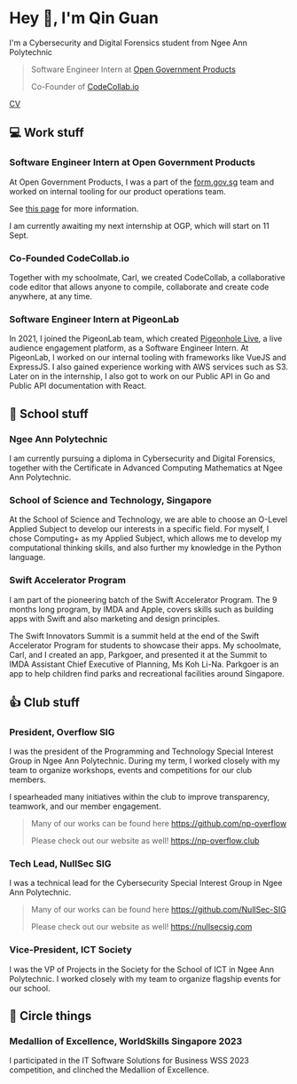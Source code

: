 # Hey :wave:, I'm Qin Guan

I'm a Cybersecurity and Digital Forensics student from Ngee Ann Polytechnic

> Software Engineer Intern at [Open Government Products](https://open.gov.sg)
>
> Co-Founder of [CodeCollab.io](https://codecollab.io)

[CV](/cv.pdf)

## :computer: Work stuff

### Software Engineer Intern at Open Government Products <Badge text="current" />

At Open Government Products, I was a part of the [form.gov.sg](https://form.gov.sg) team and worked on internal tooling for our product operations team.

See [this page](/projects#adminformgovsg) for more information.

I am currently awaiting my next internship at OGP, which will start on 11 Sept.

### Co-Founded CodeCollab.io <Badge type="info" text="2018-2023" />

Together with my schoolmate, Carl, we created CodeCollab, a collaborative code editor that allows anyone to compile, collaborate and create code anywhere, at any time.

### Software Engineer Intern at PigeonLab <Badge type="info" text="2021" />

In 2021, I joined the PigeonLab team, which created [Pigeonhole Live](https://pigeonholelive.com), a live audience engagement platform, as a Software Engineer Intern. At PigeonLab, I worked on our internal tooling with frameworks like VueJS and ExpressJS. I also gained experience working with AWS services such as S3. Later on in the internship, I also got to work on our Public API in Go and Public API documentation with React.

## :school: School stuff

### Ngee Ann Polytechnic <Badge type="tip" text="2021 - current" />

I am currently pursuing a diploma in Cybersecurity and Digital Forensics, together with the Certificate in Advanced Computing Mathematics at Ngee Ann Polytechnic.

### School of Science and Technology, Singapore <Badge type="info" text="2017 - 2020" />

At the School of Science and Technology, we are able to choose an O-Level Applied Subject to develop our interests in a specific field. For myself, I chose Computing+ as my Applied Subject, which allows me to develop my computational thinking skills, and also further my knowledge in the Python language.

### Swift Accelerator Program <Badge type="info" text="2018" />

I am part of the pioneering batch of the Swift Accelerator Program. The 9 months long program, by IMDA and Apple, covers skills such as building apps with Swift and also marketing and design principles.

The Swift Innovators Summit is a summit held at the end of the Swift Accelerator Program for students to showcase their apps. My schoolmate, Carl, and I created an app, Parkgoer, and presented it at the Summit to IMDA Assistant Chief Executive of Planning, Ms Koh Li-Na. Parkgoer is an app to help children find parks and recreational facilities around Singapore.

## :thumbsup: Club stuff

### President, Overflow SIG

I was the president of the Programming and Technology Special Interest Group in Ngee Ann Polytechnic. During my term, I worked closely with my team to organize workshops, events and competitions for our club members.

I spearheaded many initiatives within the club to improve transparency, teamwork, and our member engagement.

> Many of our works can be found here <https://github.com/np-overflow>
>
> Please check out our website as well! <https://np-overflow.club>

### Tech Lead, NullSec SIG

I was a technical lead for the Cybersecurity Special Interest Group in Ngee Ann Polytechnic.

> Many of our works can be found here <https://github.com/NullSec-SIG>
>
> Please check out our website as well! <https://nullsecsig.com>

### Vice-President, ICT Society

I was the VP of Projects in the Society for the School of ICT in Ngee Ann Polytechnic. I worked closely with my team to organize flagship events for our school.

## :medal_sports: Circle things

### Medallion of Excellence, WorldSkills Singapore 2023

I participated in the IT Software Solutions for Business WSS 2023 competition, and clinched the Medallion of Excellence.
